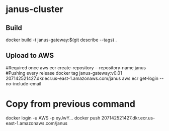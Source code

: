 # janus-cluster
## Build

docker build -t janus-gateway:$(git describe --tags) .

## Upload to AWS
#Required once
aws ecr create-repository --repository-name janus
#Pushing every release
docker tag janus-gateway:v0.01 207142521427.dkr.ecr.us-east-1.amazonaws.com/janus
aws ecr get-login --no-include-email
# Copy from previous command
docker login -u AWS -p eyJwY...
docker push 207142521427.dkr.ecr.us-east-1.amazonaws.com/janus
